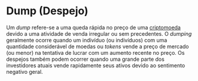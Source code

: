 # Dump (Despejo)

Um _dump_ refere-se a uma queda rápida no preço de uma [criptomoeda](Criptomoedas.md) devido a uma atividade de venda irregular ou sem precedentes. O _dumping_ geralmente ocorre quando um indivíduo (ou indivíduos) com uma quantidade considerável de moedas ou _tokens_ vende a preço de mercado (ou menor) na tentativa de lucrar com um aumento recente no preço. Os despejos também podem ocorrer quando uma grande parte dos investidores atuais vende rapidamente seus ativos devido ao sentimento negativo geral.
